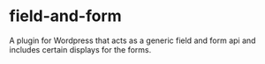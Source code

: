 field-and-form
==============

A plugin for Wordpress that acts as a generic field and form api and includes certain displays for the forms.
